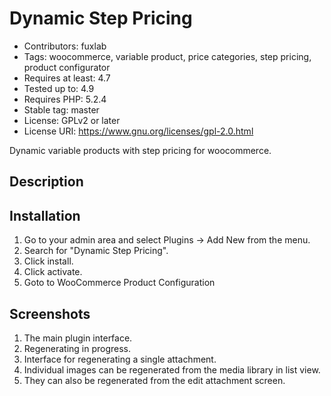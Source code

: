 # Dynamic Step Pricing

- Contributors: fuxlab
- Tags: woocommerce, variable product, price categories, step pricing, product configurator
- Requires at least: 4.7
- Tested up to: 4.9
- Requires PHP: 5.2.4
- Stable tag: master
- License: GPLv2 or later
- License URI: https://www.gnu.org/licenses/gpl-2.0.html

Dynamic variable products with step pricing for woocommerce.

## Description


## Installation

1. Go to your admin area and select Plugins → Add New from the menu.
2. Search for "Dynamic Step Pricing".
3. Click install.
4. Click activate.
5. Goto to WooCommerce Product Configuration


## Screenshots

1. The main plugin interface.
2. Regenerating in progress.
3. Interface for regenerating a single attachment.
4. Individual images can be regenerated from the media library in list view.
5. They can also be regenerated from the edit attachment screen.